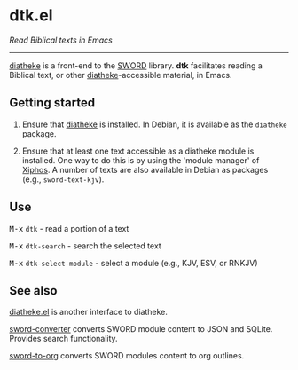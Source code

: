 # dtk.el

*Read Biblical texts in Emacs*

---

[diatheke](https://crosswire.org/wiki/Frontends:Diatheke) is a front-end to the [SWORD](www.crosswire.org/sword/) library. **dtk** facilitates reading a Biblical text, or other [diatheke](https://crosswire.org/wiki/Frontends:Diatheke)-accessible material, in Emacs. 

## Getting started

1. Ensure that [diatheke](https://crosswire.org/wiki/Frontends:Diatheke) is installed. In Debian, it is available as the `diatheke` package.

2. Ensure that at least one text accessible as a diatheke module is installed. One way to do this is by using the 'module manager' of [Xiphos](http://xiphos.org/). A number of texts are also available in Debian as packages (e.g., `sword-text-kjv`).


## Use

<kbd>M-x</kbd> `dtk`
     - read a portion of a text

<kbd>M-x</kbd> `dtk-search`
     - search the selected text

<kbd>M-x</kbd> `dtk-select-module`
     - select a module (e.g., KJV, ESV, or RNKJV)




## See also


[diatheke.el](https://github.com/JasonFruit/diatheke.el) is another interface to diatheke.

[sword-converter](https://github.com/alphapapa/sword-converter) converts SWORD module content to JSON and SQLite. Provides search functionality.

[sword-to-org](https://github.com/alphapapa/sword-to-org) converts SWORD modules content to org outlines.

